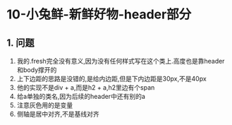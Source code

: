 # 10-小兔鲜-新鲜好物-header部分

## 1. 问题

1. 我的.fresh完全没有意义,因为没有任何样式写在这个类上.高度也是靠header和body撑开的
2. 上下边距的思路是没错的,是给内边距,但是下内边距是30px,不是40px
3. 他的实现不是div + a,而是h2 + a,h2里边有个span
4. 给a单独的类名,因为后续的header中还有别的a
5. 注意灰色用的是变量
6. 侧轴是居中对齐,不是基线对齐